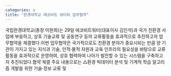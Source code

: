```yaml
---
categories: a
title: "한경대학교 에코비트 워터와 업무협약"
---
```

국립한경대학교(총장 이원희)는 29일 에코비트워터(대표이사 김인석)과 국가 친환경 사업에 부응하고, 상호 기술교류 및 공동연구 등의 교류활동을 효과적으로 추진하고자 업무협약을 체결했다.이번 업무협약은 국가적으로도 친환경 분야가 중요시되는 만큼 양 기관이 가지고 있는 지식과 기술, 인적·물적 자원과 교육 인프라의 필요성을 바탕으로 교류 활동을 효과적으로 운영하여, 상호 협력하여 나아가 발전할 수 있는 시스템을 구축하고자 추진되었다.협약 체결 주요 내용으로는 △환경 빅데이터 분석 및 기계적 학습 알고리즘 개발을 위한 기술·정보 교류 및